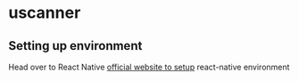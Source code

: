 # uscanner
##  Setting up environment

Head over to React Native [official website to setup](https://reactnative.dev/docs/environment-setup) react-native environment

